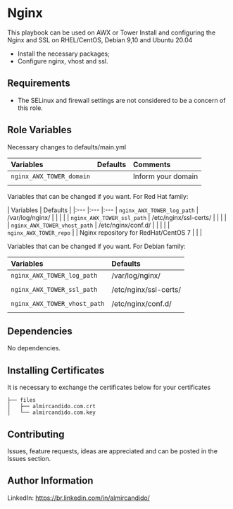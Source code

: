 Nginx
=======

This playbook can be used on AWX or Tower
Install and configuring the Nginx and SSL on RHEL/CentOS, Debian 9,10 and Ubuntu 20.04

- Install the necessary packages;
- Configure nginx, vhost and ssl.

Requirements
------------

- The SELinux and firewall settings are not considered to be a concern of this role.

Role Variables
--------------

Necessary changes to defaults/main.yml

| Variables                                    | Defaults                      | Comments
| :---                                         | :---                          | :---                                                    
| `nginx_AWX_TOWER_domain`                     |                               | Inform your domain
|                                              |                               |

Variables that can be changed if you want.
For Red Hat family:

| Variables                                    | Defaults                     |
|:---                                          |:---                          |:---
| `nginx_AWX_TOWER_log_path`                   | /var/log/nginx/              |
|                                              |                              |
| `nginx_AWX_TOWER_ssl_path`                   | /etc/nginx/ssl-certs/        |
|                                              |                              |
| `nginx_AWX_TOWER_vhost_path`                 | /etc/nginx/conf.d/           |
|                                              |                              |
| `nginx_AWX_TOWER_repo`                       |                              | Nginx repository for RedHat/CentOS 7
|                                              |                              |

Variables that can be changed if you want.
For Debian family:

| Variables                                    | Defaults
|:---                                          |:---
| `nginx_AWX_TOWER_log_path`                   | /var/log/nginx/
|                                              |
| `nginx_AWX_TOWER_ssl_path`                   | /etc/nginx/ssl-certs/
|                                              |
| `nginx_AWX_TOWER_vhost_path`                 | /etc/nginx/conf.d/
|                                              |

Dependencies
------------

No dependencies.

Installing Certificates
-----------------------

It is necessary to exchange the certificates below for your certificates

```
├── files
│   ├── almircandido.com.crt
│   └── almircandido.com.key

```

## Contributing

Issues, feature requests, ideas are appreciated and can be posted in the Issues section.


Author Information
------------------
LinkedIn: https://br.linkedin.com/in/almircandido/
